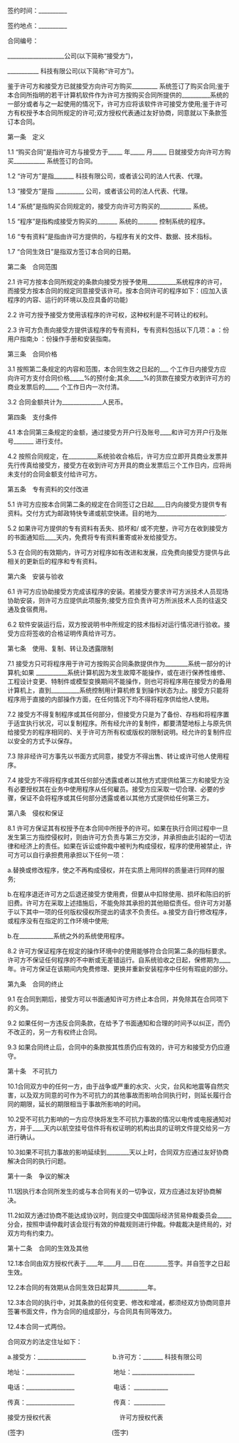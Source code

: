
 


签约时间：__________


签约地点：__________


合同编号：


____________________公司(以下简称“接受方”)，


___________ 科技有限公司(以下简称“许可方”)。


鉴于许可方和接受方已就接受方向许可方购买_________ 系统签订了购买合同;鉴于本合同所指明的若干计算机软件作为许可方按购买合同所提供的__________系统的一部分或者与之一起使用的情况下，许可方应将该软件许可接受方使用;鉴于许可方有权授予本合同所规定的许可;双方授权代表通过友好协商，同意就以下条款签订本合同。


第一条　定义


1.1 “购买合同”是指许可方与接受方于_____ 年_____ 月_____ 日就接受方向许可方购买___________ 系统签订的合同。


1.2 “许可方”是指_______ 科技有限公司，或者该公司的法人代表、代理。


1.3 “接受方”是指 __________ 公司，或者该公司的法人代表、代理。


1.4 “系统”是指购买合同规定的，接受方向许可方购买的___________ 系统。


1.5 “程序”是指构成接受方购买的_______ 系统的_______ 控制系统的程序。


1.6 “专有资料”是指由许可方提供的，与程序有关的文件、数据、技术指标。


1.7 “合同生效日”是指双方签订本合同的日期。


第二条　合同范围


2.1 许可方按本合同所规定的条款向接受方授予使用__________系统程序的许可，而接受方按本合同的规定同意接受该许可。按本合同许可的程序如下：(应加入该程序的内容、运行的环境以及应具备的功能)


2.2 许可方授予接受方使用该程序的许可权，这种权利是不可转让的权利。


2.3 许可方负责向接受方提供该程序的专有资料，专有资料包括以下几项：a ：份用户指南;b ：份操作手册和安装指南。


第三条　合同价格


3.1 按照第二条规定的内容和范围，本合同生效之日起的___ 个工作日内接受方应向许可方支付合同价格_____%的预付金;其余_____%的货款在接受方收到许可方的商业发票后的_____ 个工作日内一次付清。


3.2 合同金额共计为______________人民币。


第四条　支付条件


4.1 本合同第三条规定的金额，通过接受方开户行及账号____和许可方开户行及账号_______ 进行支付。


4.2 按照合同规定，在__________系统验收合格后，许可方应立即开具商业发票并先行传真给接受方，接受方在收到许可方开具的商业发票后三个工作日内，应将尚未支付的合同金额支付给许可方。


第五条　专有资料的交付改进


5.1 许可方应按本合同第二条的规定在合同签订之日起____日内向接受方提供专有资料。交付方式为邮政特快专递或航空快递。目的地为________________________.


5.2 如果许可方提供的专有资料有丢失、损坏和/ 或不完整，许可方在收到接受方的书面通知后____天内，免费将专有资料重寄或补发给接受方。


5.3 在合同的有效期内，许可方对程序如有改进和发展，应免费向接受方提供与此相关的更新后的程序和专有资料。


第六条　安装与验收


6.1 许可方应协助接受方完成该程序的安装。若接受方要求许可方派技术人员现场协助安装，则许可方应提供此项服务;接受方应负责许可方所派技术人员的往返交通及食宿费用。


6.2 软件安装运行后，双方按说明书中所规定的技术指标对运行情况进行验收。接受方应将签收的合格证明传真给许可方。


第七条　使用、复制、转让及透露限制


7.1 接受方只可将程序用于许可方按购买合同条款提供作为________系统一部分的计算机;如果 ___________系统计算机因为发生故障不能操作，或在进行保养性维修、工程设计变更、特制件或模型变换期间不能操作，则也可将程序用在接受方的备用计算机上，直到__________系统控制用计算机修复到操作状态为止。接受方只能将程序用于直接的内部操作方面，在任何情况下均不得将程序供给他人使用。


7.2 接受方不得复制程序或其任何部分，但接受方只是为了备份、存档和将程序置于适宜执行状况，可以复制程序。所有经允许的复制件，都要清楚地标上与原先供给接受方的程序相同的、关于许可方所有权或版权的限制说明。经允许的复制件应以安全的方式予以保存。


7.3 除非经许可方事先以书面方式同意，接受方不得出售、转让或许可他人使用程序。


7.4 接受方不得将程序或其任何部分透露或者以其他方式提供给第三方和接受方没有必要授权其在业务中使用程序从任何雇员。接受方应采取一切合理、必要的步骤，保证不会将程序或其任何部分透露或者以其他方式提供给任何第三方。


第八条　侵权和保证


8.1 许可方保证其有权授予在本合同中所授予的许可。如果在执行合同过程中一旦发生第三方指控侵权时，则由许可方负责与第三方交涉，并承担由此引起的一切法律和经济上的责任。如果在诉讼或仲裁中被判为构成侵权，程序的使用被禁止，许可方可以自行承担费用承担以下任何一项：


a.替换或修改程序，使之不再构成侵权，并在实质上用同样的质量进行同样的服务;


b.在程序退还许可方之后退还接受方使用费，但要从中扣除使用、损坏和陈旧的折旧费。许可方在采取上述措施后，不能免除其承担的其他赔偿责任。但许可方对基于以下其中一项的任何版权侵权所提出的请求不负责任。a.接受方自行修改程序，或程序没有在指定的工作环境中使用;


b.在____________系统之外的系统使用程序。


8.2 许可方保证程序在规定的操作环境中的使用能够符合合同第二条的指标要求。许可方不保证任何程序的不中断或无差错运行。自系统验收之日起，保修期为____年。许可方保证在该期间内免费修理、更换并重新安装程序中任何有瑕疵的部分。


第九条　合同的终止


9.1 在合同到期后，接受方可以书面通知许可方终止本合同，并免除其在合同项下的义务。


9.2 如果任何一方违反合同条款，在给予了书面通知和合理的时间予以纠正，而仍不改正的，另一方有权终止合同。


9.3 如果合同终止后，合同中的条款按其性质仍应有效的，许可方和接受方仍应遵守。


第十条　不可抗力


10.1合同双方中的任何一方，由于战争或严重的水灾、火灾，台风和地震等自然灾害，以及双方同意的可作为不可抗力的其他事故而影响合同执行时，则延长履行合同的期限，延长的期限相当于事故所影响的时间。


10.2受不可抗力影响的一方应尽快将发生不可抗力事故的情况以电传或电报通知对方，并于____天内以航空挂号信件将有权证明的机构出具的证明文件提交给另一方进行确认。


10.3如果不可抗力事故的影响延续到________天以上时，合同双方应通过友好协商解决合同的执行问题。


第十一条　争议的解决


11.1因执行本合同所发生的或与本合同有关的一切争议，双方应通过友好协商解决。


11.2如双方通过协商不能达成协议时，则应提交中国国际经济贸易仲裁委员会_____ 分会，按照申请仲裁时该会现行有效的仲裁规则进行仲裁。仲裁裁决是终局的，对双方均有约束力。


第十二条　合同的生效及其他


12.1本合同由双方授权代表于____年____月____日在________签字。并自签字之日起生效。


12.2本合同的有效期从合同生效日起算共__________年。


12.3本合同的执行中，对其条款的任何变更、修改和增减，都须经双方协商同意并签署书面文件，作为合同的组成部分，与合同具有同等效力。


12.4本合同一式两份。


合同双方的法定住址如下：


a.接受方：_________________ 　　　　b.许可方：_______ 科技有限公司


地址：_________________ 　　　　　　地址：______________________


电话：_________________ 　　　　　　电话： ____________


传真：_________________ 　　　　　　传真： ___________


接受方授权代表　　　　　　　　　　　许可方授权代表


(签字)　　　　　　　　　　　　　　(签字)




 


 

 
 
 
 
 
  


  
 

  


  


  
 
 
 
 

